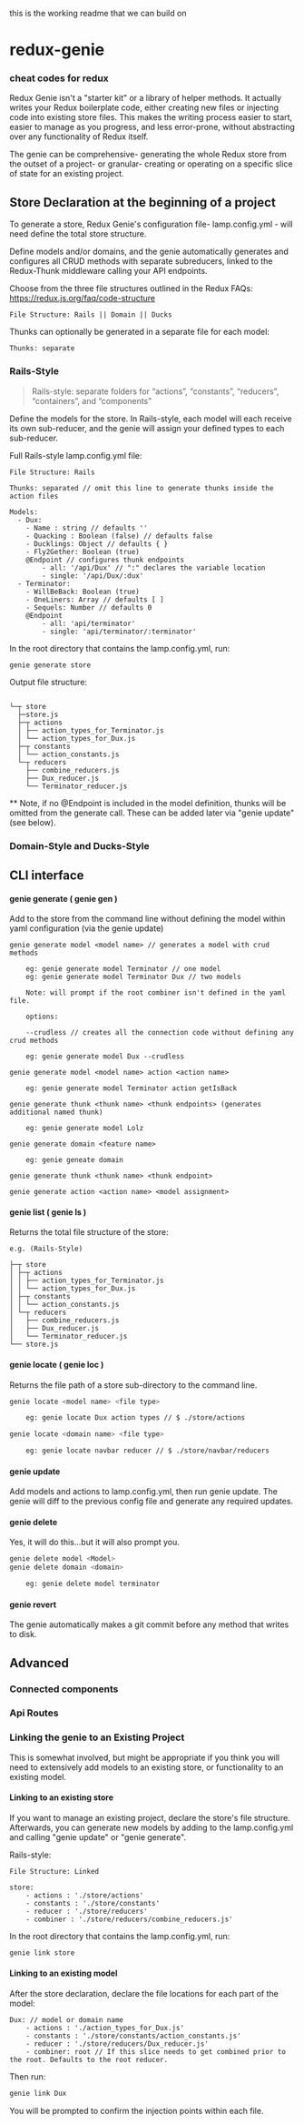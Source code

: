 this is the working readme that we can build on 


# redux-genie 

### cheat codes for redux

Redux Genie isn't a "starter kit" or a library of helper methods. It actually writes your Redux boilerplate code, either creating new files or injecting code into existing store files. This makes the writing process easier to start, easier to manage as you progress, and less error-prone, without abstracting over any functionality of Redux itself.

The genie can be comprehensive- generating the whole Redux store from the outset of a project- or granular- creating or operating on a specific slice of state for an existing project.

## Store Declaration at the beginning of a project

To generate a store, Redux Genie's configuration file- lamp.config.yml - will need define the total store structure. 

Define models and/or domains, and the genie automatically generates and configures all CRUD methods with separate subreducers, linked to the Redux-Thunk middleware calling your API endpoints.

Choose from the three file structures outlined in the Redux FAQs:
https://redux.js.org/faq/code-structure

```
File Structure: Rails || Domain || Ducks
```

Thunks can optionally be generated in a separate file for each model:

```
Thunks: separate
```

### Rails-Style

> Rails-style: separate folders for “actions”, “constants”, “reducers”, “containers”, and “components” 

Define the models for the store. In Rails-style, each model will each receive its own sub-reducer, and the genie will assign your defined types to each sub-reducer.

Full Rails-style lamp.config.yml file: 

```
File Structure: Rails 

Thunks: separated // omit this line to generate thunks inside the action files

Models:
  - Dux: 
    - Name : string // defaults ''
    - Quacking : Boolean (false) // defaults false
    - Ducklings: Object // defaults { }
    - Fly2Gether: Boolean (true)
    @Endpoint // configures thunk endpoints
    	- all: '/api/Dux' // ":" declares the variable location
    	- single: '/api/Dux/:dux' 
  - Terminator: 
    - WillBeBack: Boolean (true)
    - OneLiners: Array // defaults [ ]
    - Sequels: Number // defaults 0
    @Endpoint
    	- all: 'api/terminator'
    	- single: 'api/terminator/:terminator'
```

In the root directory that contains the lamp.config.yml, run:

```
genie generate store
```

Output file structure:
```

└─┬ store
  ├─store.js
  ├─┬ actions
  │ ├── action_types_for_Terminator.js
  │ └── action_types_for_Dux.js
  ├─┬ constants
  │ └── action_constants.js
  └─┬ reducers
    ├── combine_reducers.js
    ├── Dux_reducer.js
    └── Terminator_reducer.js
```

** Note, if no @Endpoint is included in the model definition, thunks will be omitted from the generate call. These can be added later via "genie update" (see below).



### Domain-Style and Ducks-Style


## CLI interface

#### genie generate ( genie gen )

Add to the store from the command line without defining the model within yaml configuration (via the genie update)

```
genie generate model <model name> // generates a model with crud methods 

	eg: genie generate model Terminator // one model
	eg: genie generate model Terminator Dux // two models

	Note: will prompt if the root combiner isn't defined in the yaml file.

	options: 

	--crudless // creates all the connection code without defining any crud methods

	eg: genie generate model Dux --crudless

genie generate model <model name> action <action name> 

	eg: genie generate model Terminator action getIsBack

genie generate thunk <thunk name> <thunk endpoints> (generates additional named thunk) 

	eg: genie generate model Lolz

genie generate domain <feature name>

	eg: genie geneate domain 

genie generate thunk <thunk name> <thunk endpoint>

genie generate action <action name> <model assignment> 

```

#### genie list ( genie ls )

Returns the total file structure of the store:

```
e.g. (Rails-Style)

├─┬ store
│ ├─┬ actions
│ │ ├── action_types_for_Terminator.js
│ │ └── action_types_for_Dux.js
│ ├─┬ constants
│ │ └── action_constants.js
│ └─┬ reducers
│   ├── combine_reducers.js
│   ├── Dux_reducer.js
│   └── Terminator_reducer.js
└── store.js
```

#### genie locate ( genie loc )

Returns the file path of a store sub-directory to the command line.

```bash
genie locate <model name> <file type>

	eg: genie locate Dux action types // $ ./store/actions

genie locate <domain name> <file type>

	eg: genie locate navbar reducer // $ ./store/navbar/reducers

```

#### genie update

Add models and actions to lamp.config.yml, then run genie update. The genie will diff to the previous config file and generate any required updates.



#### genie delete 

Yes, it will do this...but it will also prompt you.

```bash
genie delete model <Model>
genie delete domain <domain>

	eg: genie delete model terminator

```

#### genie revert

The genie automatically makes a git commit before any method that writes to disk. 

## Advanced 

### Connected components 


### Api Routes


### Linking the genie to an Existing Project

This is somewhat involved, but might be appropriate if you think you will need to extensively add models to an existing store, or functionality to an existing model.

#### Linking to an existing store

If you want to manage an existing project, declare the store's file structure. Afterwards, you can generate new models by adding to the lamp.config.yml and calling "genie update" or "genie generate".

Rails-style:

```
File Structure: Linked

store: 
	- actions : './store/actions'
	- constants : './store/constants'
	- reducer : './store/reducers'
	- combiner : './store/reducers/combine_reducers.js' 
```

In the root directory that contains the lamp.config.yml, run:

```bash
genie link store
```

#### Linking to an existing model

After the store declaration, declare the file locations for each part of the model:

```
Dux: // model or domain name
	- actions : './action_types_for_Dux.js'
	- constants : './store/constants/action_constants.js'
	- reducer : './store/reducers/Dux_reducer.js'
	- combiner: root // If this slice needs to get combined prior to the root. Defaults to the root reducer. 

```

Then run:

```bash
genie link Dux
```

You will be prompted to confirm the injection points within each file.
